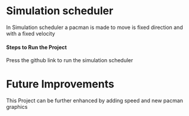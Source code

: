 # Simulation scheduler
In Simulation scheduler a pacman is made to move is fixed direction and with a fixed velocity

#### Steps to Run the Project
Press the github link to run the simulation scheduler

# Future Improvements
This Project can be further enhanced by adding speed and new pacman graphics
